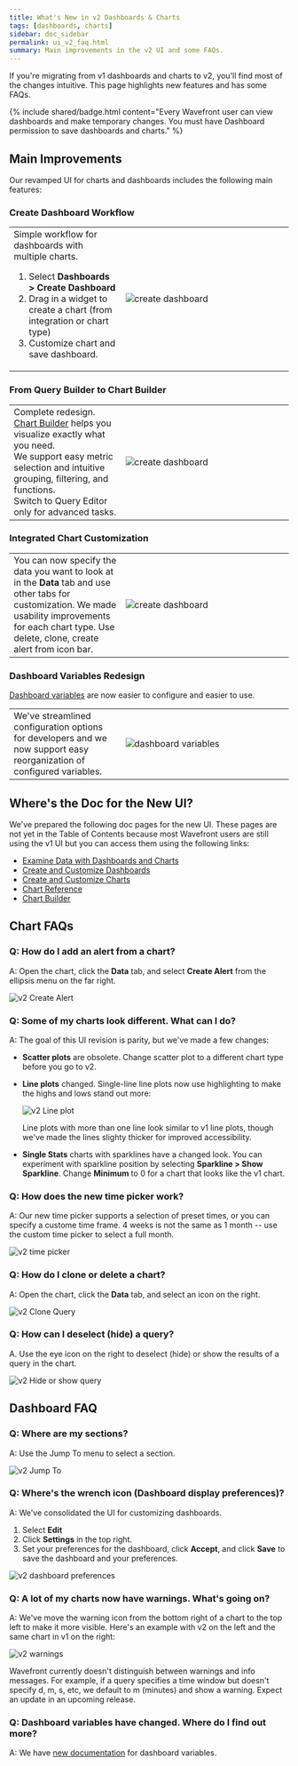 ```yaml
---
title: What's New in v2 Dashboards & Charts
tags: [dashboards, charts]
sidebar: doc_sidebar
permalink: ui_v2_faq.html
summary: Main improvements in the v2 UI and some FAQs.
---
```

If you're migrating from v1 dashboards and charts to v2, you'll find most of the changes intuitive. This page highlights new features and has some FAQs.


{% include shared/badge.html content="Every Wavefront user can view dashboards and make temporary changes. You must have Dashboard permission to save dashboards and charts." %}

## Main Improvements

Our revamped UI for charts and dashboards includes the following main features:

### Create Dashboard Workflow
<table style="width: 100%;">
<tbody>
<tr>
<td width="40%">
Simple workflow for dashboards with multiple charts.
<ol><li>Select <strong>Dashboards > Create Dashboard</strong></li>
<li>Drag in a widget to create a chart (from integration or chart type)</li>
<li>Customize chart and save dashboard.</li></ol></td>
<td width="60%"><img src="/images/dashboard_123.png" alt="create dashboard"></td>
</tr>
</tbody>
</table>

### From Query Builder to Chart Builder

<table style="width: 100%;">
<tbody>
<tr>
<td width="40%">
Complete redesign. <a href="chart_builder.html">Chart Builder</a> helps you visualize exactly what you need.<br>
We support easy metric selection and intuitive grouping, filtering, and functions. <br>
Switch to Query Editor only for advanced tasks.</td>
<td width="60%"><img src="images/v2_chart_builder_cropped.png" alt="create dashboard"></td>
</tr>
</tbody>
</table>

### Integrated Chart Customization

<table style="width: 100%;">
<tbody>
<tr>
<td width="40%">
You can now specify the data you want to look at in the <strong>Data</strong> tab and use other tabs for customization. We made usability improvements for each chart type.
Use delete, clone, create alert from icon bar.</td>
<td width="60%"><img src="images/v2_chart_builder_select.png" alt="create dashboard"></td>
</tr>
</tbody>
</table>

### Dashboard Variables Redesign

[Dashboard variables](dashboards_variables_v2.html) are now easier to configure and easier to use.

<table style="width: 100%;">
<tbody>
<tr>
<td width="40%">
We've streamlined configuration options for developers and we now support easy reorganization of configured variables.</td>
<td width="60%"><img src="images/v2_dashboard_variables.png" alt="dashboard variables"></td>
</tr>
</tbody>
</table>

## Where's the Doc for the New UI?

We've prepared the following doc pages for the new UI. These pages are not yet in the Table of Contents because most Wavefront users are still using the v1 UI but you can access them using the following links:

* [Examine Data with Dashboards and Charts](ui_examine_data_v2.html)
* [Create and Customize Dashboards](ui_dashboards_v2.html)
* [Create and Customize Charts](ui_charts_v2.html)
* [Chart Reference](ui_chart_reference_v2.html)
* [Chart Builder](query_builder_v2.html)

## Chart FAQs

### Q: How do I add an alert from a chart?
A: Open the chart, click the **Data** tab, and select **Create Alert** from the ellipsis menu on the far right.

![v2 Create Alert](images/v2_create_alert.png)


### Q: Some of my charts look different. What can I do?

A: The goal of this UI revision is parity, but we've made a few changes:
* **Scatter plots** are obsolete. Change scatter plot to a different chart type before you go to v2.
* **Line plots** changed. Single-line line plots now use highlighting to make the highs and lows stand out more:

  ![v2 Line plot](images/v2_linechart_single.png)

  Line plots with more than one line look similar to v1 line plots, though we've made the lines slighty thicker for improved accessibility.
* **Single Stats** charts with sparklines have a changed look. You can experiment with sparkline position by selecting **Sparkline > Show Sparkline**. Change **Minimum** to 0 for a chart that looks like the v1 chart.

### Q: How does the new time picker work?

A: Our new time picker supports a selection of preset times, or you can specify a custome time frame. 4 weeks is not the same as 1 month -- use the custom time picker to select a full month.

![v2 time picker](images/v2_time_picker.png)

### Q: How do I clone or delete a chart?

A: Open the chart, click the **Data** tab, and select an icon on the right.

![v2 Clone Query](images/v2_clone.png)

### Q: How can I deselect (hide) a query?

A. Use the eye icon on the right to deselect (hide) or show the results of a query in the chart.

![v2 Hide or show query](images/v2_hide_show.png)

## Dashboard FAQ

### Q: Where are my sections?

A: Use the Jump To menu to select a section.

![v2 Jump To](images/v2_jump_to.png)

### Q: Where's the wrench icon (Dashboard display preferences)?

A: We've consolidated the UI for customizing dashboards.
1. Select **Edit**
2. Click **Settings** in the top right.
3. Set your preferences for the dashboard, click **Accept**, and click **Save** to save the dashboard and your preferences.

![v2 dashboard preferences](images/v2_dashboard_settings.png)

### Q: A lot of my charts now have warnings. What's going on?

A: We've move the warning icon from the bottom right of a chart to the top left to make it more visible. Here's an example with v2 on the left and the same chart in v1 on the right:

![v2 warnings](images/v2_warning.png)

Wavefront currently doesn't distinguish between warnings and info messages. For example, if a query specifies a time window but doesn't specify d, m, s, etc, we default to m (minutes) and show a warning. Expect an update in an upcoming release.

### Q: Dashboard variables have changed. Where do I find out more?

A: We have [new documentation](dashboards_variables_v2.html) for dashboard variables. 
